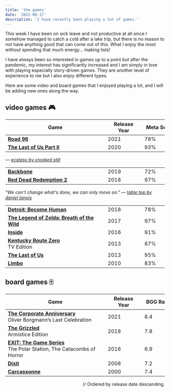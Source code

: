 ```yaml
---
title: 'the games'
date: '2022-08-17'
description: 'I have recently been playing a lot of games.'
---
```


This week I have been on sick leave and not productive at all since I somehow managed to catch a cold after a lake trip, but there is no reason to not have anything good that can come out of this. What I enjoy the most without spending that much energy... making lists!

I have always been so interested in games up to a point but after the pandemic, my interest has significantly increased and I am simply in love with playing especially story-driven games. They are another level of experience to me but I also enjoy different types.

Here are some video and board games that I enjoyed playing a lot, and I will be adding new ones along the way.


## video games 🎮

| Game  | Release Year | Meta Score  | Played On |
|-------|--------------|------------|-----------|
| **<a href='https://www.metacritic.com/game/xbox-series-x/road-96' target='_blank'>Road 96</a>** | 2021 | 78% | `Xbox` |
| **<a href='https://www.metacritic.com/game/playstation-4/the-last-of-us-part-ii' target='_blank'>The Last of Us Part II</a>** | 2020 | 93% | `PS4` |

— <a href='https://open.spotify.com/track/2V9p00deRkvclpg7A7FWaz?si=6b95d13f0bf146e0' style='font-style: italic' target='_blank'>ecstasy by crooked still</a>

|   |  |   |  |
|-------|--------------|------------|-----------|
| **<a href='https://www.metacritic.com/game/pc/backbone' target='_blank'>Backbone</a>** | 2019 | 72% | `Xbox` |
| **<a href='https://www.metacritic.com/game/playstation-4/red-dead-redemption-2' target='_blank'>Red Dead Redemption 2</a>** | 2018 | 97% | `PS4` |

<span style='font-style: italic'>"We can’t change what's done, we can only move on."</span>
— <a href='https://open.spotify.com/track/4vrsodmVqmZ0OvK6ZJTj2r?si=65afe1a5431b40ad' style='font-style: italic' target='_blank'>table top by daniel lanois</a>

|       |       |             |   |
|-------|-------|-------------|---|
| **<a href='https://www.metacritic.com/game/playstation-4/detroit-become-human' target='_blank'>Detroit: Become Human</a>** | 2018 | 78% | `PS4` |
| **<a href='https://www.metacritic.com/game/switch/the-legend-of-zelda-breath-of-the-wild' target='_blank'>The Legend of Zelda: Breath of the Wild</a>** | 2017 | 97% | `Switch` |
| **<a href='https://www.metacritic.com/game/playstation-4/inside' target='_blank'>Inside</a>** | 2016 | 91% | `PS4` |
| **<a href='https://www.metacritic.com/game/switch/kentucky-route-zero-tv-edition' target='_blank'>Kentucky Route Zero</a>** <br> TV Edition | 2013 | 87% | `Xbox` |
| **<a href='https://www.metacritic.com/game/playstation-4/the-last-of-us-remastered' target='_blank'>The Last of Us</a>** | 2013 | 95% | `PS4` |
| **<a href='https://www.metacritic.com/game/switch/limbo' target='_blank'>Limbo</a>** | 2010 | 83% | `PS4` |

## board games 🀄️

| Game |  Release Year | BGG Rating | Players | |
|-------|-------|-------------| ---- | --- |
| **<a href='https://boardgamegeek.com/boardgame/331267/die-firmenfeier-das-letzte-fest-des-oliver-borgman' target='_blank'>The Corporate Anniversary</a>** <br> Oliver Borgmann’s Last Celebration | 2021 | 8.4 | 1-6 | `playable once` |
| **<a href='https://boardgamegeek.com/boardgame/231327/grizzled-armistice-edition' target='_blank'>The Grizzled</a>** <br> Armistice Edition | 2018 | 7.8 | 1-4 | |
| **<a href='https://boardgamegeek.com/boardgame/215842/exit-game-polar-station' target='_blank'>EXIT: The Game Series</a>** <br>  The Polar Station, The Catacombs of Horror | 2016 | 6.9 | 1-4 | `playable once` |
| **<a href='https://boardgamegeek.com/boardgame/39856/dixit' target='_blank'>Dixit</a>** | 2008 | 7.2 | 3-6 | |
| **<a href='https://boardgamegeek.com/boardgame/822/carcassonne' target='_blank'>Carcassonne</a>** | 2000 | 7.4 | 2-5 | |

<div style='text-align: right'>// Ordered by release date descending.</div>

<style>
  table td {
		width: 100px;
		min-width: 100px;
		max-width: 100px;
  }
  table td:first-of-type {
		width: 440px;
		min-width: 440px;
		max-width: 440px;
  }
	@media screen and (max-width: 992px) {
		table td:first-of-type {
			width: 300px;
			min-width: 300px;
			max-width: 300px;
		}
	}
	@media screen and (max-width: 638px) {
		table td:first-of-type {
			width: 150px;
			min-width: 150px;
			max-width: 150px;
		}
		table td:nth-of-type(2) {
      width: 70px;
			min-width: 70px;
			max-width: 70px;
		}
		table td:nth-of-type(3) {
      width: 60px;
			min-width: 60px;
			max-width: 60px;
		}
	}
  @media screen and (max-width: 438px) {
		table td:first-of-type {
			width: 110px;
			min-width: 110px;
			max-width: 110px;
		}
	}
}
</style>
